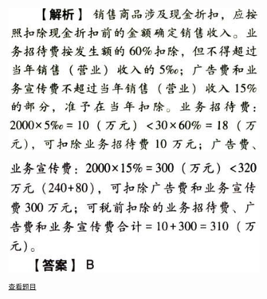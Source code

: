 ![](83427105e955c3cfe9f6f955d56ecedd.png)

![](fa86c089b47a0bf7419e11bd6a150108.png)

[查看题目](../C04.企业所得税法.本章真题.md#44-题目)

